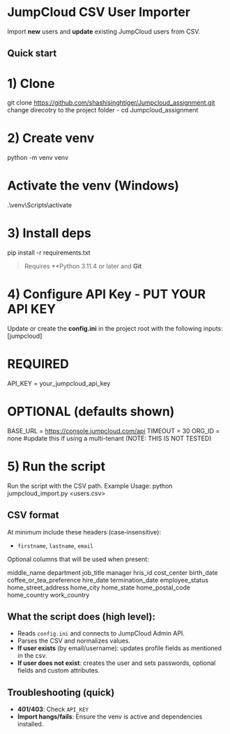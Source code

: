 # JumpCloud CSV User Importer
Import **new** users and **update** existing JumpCloud users from CSV.

## Quick start

# 1) Clone
git clone https://github.com/shashisinghtiger/Jumpcloud_assignment.git
change direcotry to the project folder - cd Jumpcloud_assignment

# 2) Create venv
python -m venv venv

# Activate the venv (Windows)
.\venv\Scripts\activate 

# 3) Install deps 
pip install -r requirements.txt

> Requires **Python 3.11.4 or later and **Git**

# 4) Configure API Key - PUT YOUR API KEY
Update or create the **config.ini** in the project root with the following inputs:
[jumpcloud]
# REQUIRED
API_KEY = your_jumpcloud_api_key
# OPTIONAL (defaults shown)
BASE_URL = https://console.jumpcloud.com/api
TIMEOUT = 30
ORG_ID = none #update this if using a multi-tenant (NOTE: THIS IS NOT TESTED)

# 5) Run the script
Run the script with the CSV path. Example Usage:
python jumpcloud_import.py <users.csv>


## CSV format

At minimum include these headers (case‑insensitive):

- `firstname`, `lastname`, `email`

Optional columns that will be used when present: 

middle_name
department
job_title
manager
hris_id
cost_center
birth_date
coffee_or_tea_preference
hire_date
termination_date
employee_status
home_street_address
home_city
home_state
home_postal_code
home_country
work_country


## What the script does (high level):
- Reads `config.ini` and connects to JumpCloud Admin API.
- Parses the CSV and normalizes values.
- **If user exists** (by email/username): updates profile fields as mentioned in the csv.
- **If user does not exist**: creates the user and sets passwords, optional fields and custom attributes.


## Troubleshooting (quick)
- **401/403**: Check `API_KEY` 
- **Import hangs/fails**: Ensure the venv is active and dependencies installed.
